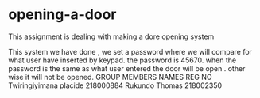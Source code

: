 # opening-a-door
This assignment is dealing with making a dore opening system

This system we have done ,
we set a password where we will compare for what user have inserted by keypad.
the password is 45670.
when the password is the same as what user entered the door will be open .
other wise it will not be opened.
GROUP MEMBERS
NAMES                  REG NO
Twiringiyimana placide 218000884
Rukundo Thomas         218002350 
